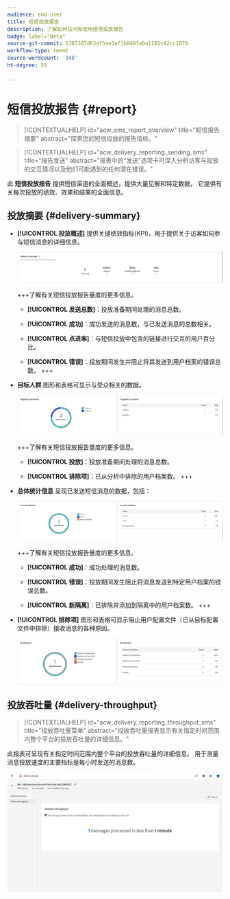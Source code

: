 ```yaml
---
audience: end-user
title: 短信投放报告
description: 了解如何访问和使用短信投放报告
badge: label="Beta"
source-git-commit: 5307387d63df5ae3af1b849fa0a1181c42cc1879
workflow-type: tm+mt
source-wordcount: '348'
ht-degree: 5%

---
```


# 短信投放报告 {#report}

>[!CONTEXTUALHELP]
>id="acw_sms_report_overview"
>title="短信报告摘要"
>abstract="探索您的短信投放的报告指标。"

>[!CONTEXTUALHELP]
>id="acw_delivery_reporting_sending_sms"
>title="报告发送"
>abstract="报表中的“发送”选项卡可深入分析访客与投放的交互情况以及他们可能遇到的任何潜在错误。"

此 **短信投放报告** 提供短信渠道的全面概述，提供大量见解和特定数据。 它提供有关每次投放的绩效、效果和结果的全面信息。

## 投放摘要 {#delivery-summary}

* **[!UICONTROL 投放概述]** 提供关键绩效指标(KPI)，用于提供关于访客如何参与短信消息的详细信息。

  ![](assets/reporting_sms_3.png)

  +++了解有关短信投放报告量度的更多信息。

   * **[!UICONTROL 发送总数]**：投放准备期间处理的消息总数。

   * **[!UICONTROL 成功]**：成功发送的消息数，与已发送消息的总数相关。

   * **[!UICONTROL 点进率]**：与短信投放中包含的链接进行交互的用户百分比。

   * **[!UICONTROL 错误]**：投放期间发生并阻止将其发送到用户档案的错误总数。
+++

* **目标人群** 图形和表格可显示与受众相关的数据。

  ![](assets/reporting_sms_4.png)

  +++了解有关短信投放报告量度的更多信息。

   * **[!UICONTROL 投放]**：投放准备期间处理的消息总数。

   * **[!UICONTROL 排除项]**：已从分析中排除的用户档案数。
+++


* **总体统计信息** 呈现已发送短信消息的数据，包括：

  ![](assets/reporting_sms_5.png)

  +++了解有关短信投放报告量度的更多信息。

   * **[!UICONTROL 成功]**：成功处理的消息数。

   * **[!UICONTROL 错误]**：投放期间发生阻止将消息发送到特定用户档案的错误总数。

   * **[!UICONTROL 新隔离]**：已排除并添加到隔离中的用户档案数。
+++

* **[!UICONTROL 排除项]** 图形和表格可显示阻止用户配置文件（已从目标配置文件中排除）接收消息的各种原因。

  ![](assets/reporting_sms_6.png)

## 投放吞吐量 {#delivery-throughput}

>[!CONTEXTUALHELP]
>id="acw_delivery_reporting_throughput_sms"
>title="投放吞吐量菜单"
>abstract="投放吞吐量报表显示有关指定时间范围内整个平台的投放吞吐量的详细信息。"

此报表可呈现有关指定时间范围内整个平台的投放吞吐量的详细信息。 用于测量消息投放速度的主要指标是每小时发送的消息数。

![](assets/reporting_sms_2.png)

